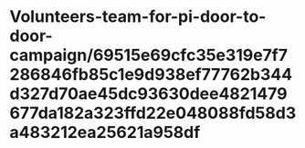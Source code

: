 # Volunteers-team-for-pi-door-to-door-campaign/69515e69cfc35e319e7f7286846fb85c1e9d938ef77762b344d327d70ae45dc93630dee4821479677da182a323ffd22e048088fd58d3a483212ea25621a958df
